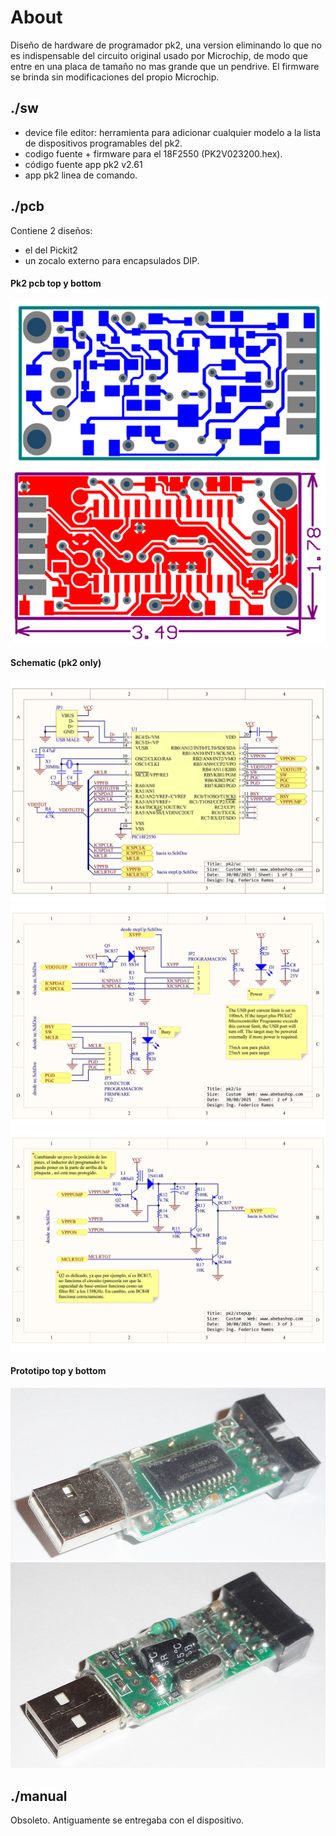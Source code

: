 # About
Diseño de hardware de programador pk2, una version eliminando lo que no es indispensable del circuito original usado por Microchip, de modo que entre en una placa de tamaño no mas grande que un pendrive. El firmware se brinda sin modificaciones del propio Microchip.

## ./sw
- device file editor: herramienta para adicionar cualquier modelo a la lista de dispositivos programables del pk2.
- codigo fuente + firmware para el 18F2550 (PK2V023200.hex).
- código fuente app pk2 v2.61
- app pk2 linea de comando.

## ./pcb
Contiene 2 diseños:
- el del Pickit2
- un zocalo externo para encapsulados DIP.

#### Pk2 pcb top y bottom
![alt text](https://raw.githubusercontent.com/federicogramos/pk2/master/pcb/pk2/otherFiles/pcb_bot.jpg)
![alt text](https://raw.githubusercontent.com/federicogramos/pk2/master/pcb/pk2/otherFiles/pcb_top.jpg)

#### Schematic (pk2 only)
![alt text](https://raw.githubusercontent.com/federicogramos/pk2/master/pcb/pk2/otherFiles/sch_uc.jpg)
![alt text](https://raw.githubusercontent.com/federicogramos/pk2/master/pcb/pk2/otherFiles/sch_io.jpg)
![alt text](https://raw.githubusercontent.com/federicogramos/pk2/master/pcb/pk2/otherFiles/sch_stepUp.jpg)

#### Prototipo top y bottom
![alt text](https://raw.githubusercontent.com/federicogramos/pk2/master/pcb/pk2/otherFiles/prototipo_top.jpg)
![alt text](https://raw.githubusercontent.com/federicogramos/pk2/master/pcb/pk2/otherFiles/prototipo_bot.jpg)

## ./manual
Obsoleto. Antiguamente se entregaba con el dispositivo.
